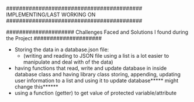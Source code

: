 ########################################## IMPLEMENTING/LAST WORKING ON ##########################################


##################### Challenges Faced and Solutions I found during the Project #####################
- Storing the data in a database.json file:
    - (writing and reading to JSON file using a list is a lot easier to manipulate and deal with of the data)
- having functions that read, write and update database in inside database class and having library class storing, appending, updating user information to a list and using it to update database***** might change this******
- using a function (getter) to get value of protected variable/attribute
